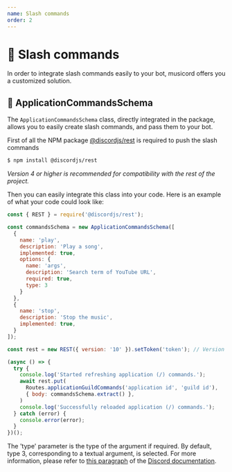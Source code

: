 ```yaml
---
name: Slash commands
order: 2
---
```


# 🔧 Slash commands

In order to integrate slash commands easily to your bot, musicord offers you a customized solution.

## 📀 ApplicationCommandsSchema

The `ApplicationCommandsSchema` class, directly integrated in the package, allows you to easily create slash commands, and pass them to your bot.

First of all the NPM package [@discordjs/rest](https://www.npmjs.com/package/@discordjs/rest) is required to push the slash commands
```sh
$ npm install @discordjs/rest
```

*Version 4 or higher is recommended for compatibility with the rest of the project.*

Then you can easily integrate this class into your code. Here is an example of what your code could look like:

```js
const { REST } = require('@discordjs/rest');

const commandsSchema = new ApplicationCommandsSchema([
  {
    name: 'play',
    description: 'Play a song',
    implemented: true,
    options: {
      name: 'args',
      description: 'Search term of YouTube URL',
      required: true,
      type: 3
    }
  },
  {
    name: 'stop',
    description: 'Stop the music',
    implemented: true,
  }
]);

const rest = new REST({ version: '10' }).setToken('token'); // Version 10 is recommended instead of v9

(async () => {
  try {
    console.log('Started refreshing application (/) commands.');
    await rest.put(
      Routes.applicationGuildCommands('application id', 'guild id'),
      { body: commandsSchema.extract() },
    )
    console.log('Successfully reloaded application (/) commands.');
  } catch (error) {
    console.error(error);
  }
})();

```


The 'type' parameter is the type of the argument if required. By default, type 3, corresponding to a textual argument, is selected.
For more information, please refer to [this paragraph](https://discord.com/developers/docs/interactions/application-commands#application-command-object-application-command-types) of the [Discord documentation](https://discord.com/developers/docs/intro).
